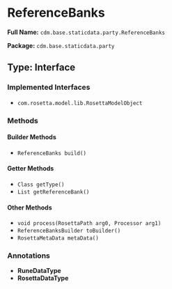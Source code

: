 # ReferenceBanks

**Full Name:** `cdm.base.staticdata.party.ReferenceBanks`

**Package:** `cdm.base.staticdata.party`

## Type: Interface

### Implemented Interfaces

- `com.rosetta.model.lib.RosettaModelObject`

### Methods

#### Builder Methods

- `ReferenceBanks build()`

#### Getter Methods

- `Class getType()`
- `List getReferenceBank()`

#### Other Methods

- `void process(RosettaPath arg0, Processor arg1)`
- `ReferenceBanksBuilder toBuilder()`
- `RosettaMetaData metaData()`

### Annotations

- **RuneDataType**
- **RosettaDataType**

